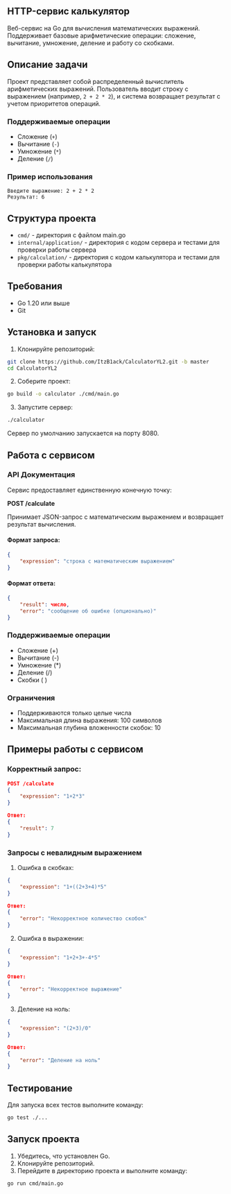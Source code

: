 ## HTTP-сервис калькулятор

Веб-сервис на Go для вычисления математических выражений. Поддерживает базовые арифметические операции: сложение, вычитание, умножение, деление и работу со скобками.

## Описание задачи

Проект представляет собой распределенный вычислитель арифметических выражений. Пользователь вводит строку с выражением (например, `2 + 2 * 2`), и система возвращает результат с учетом приоритетов операций.

### Поддерживаемые операции
- Сложение (`+`)
- Вычитание (`-`)
- Умножение (`*`)
- Деление (`/`)

### Пример использования
```
Введите выражение: 2 + 2 * 2
Результат: 6
```

## Структура проекта

- `cmd/` - директория с файлом main.go
- `internal/application/` - директория с кодом сервера и тестами для проверки работы сервера
- `pkg/calculation/` - директория с кодом калькулятора и тестами для проверки работы калькулятора

## Требования

- Go 1.20 или выше
- Git

## Установка и запуск

1. Клонируйте репозиторий:
```bash
git clone https://github.com/ItzB1ack/CalculatorYL2.git -b master
cd CalculatorYL2
```

2. Соберите проект:
```bash
go build -o calculator ./cmd/main.go
```

3. Запустите сервер:
```bash
./calculator
```

Сервер по умолчанию запускается на порту 8080.

## Работа с сервисом

### API Документация

Сервис предоставляет единственную конечную точку:

**POST /calculate**

Принимает JSON-запрос с математическим выражением и возвращает результат вычисления.

#### Формат запроса:
```json
{
    "expression": "строка с математическим выражением"
}
```

#### Формат ответа:
```json
{
    "result": число,
    "error": "сообщение об ошибке (опционально)"
}
```

### Поддерживаемые операции

- Сложение (+)
- Вычитание (-)
- Умножение (*)
- Деление (/)
- Скобки ( )

### Ограничения

- Поддерживаются только целые числа
- Максимальная длина выражения: 100 символов
- Максимальная глубина вложенности скобок: 10

## Примеры работы с сервисом

### Корректный запрос:
```json
POST /calculate
{
    "expression": "1+2*3"
}

Ответ:
{
    "result": 7
}
```

### Запросы с невалидным выражением

1. Ошибка в скобках:
```json
{
    "expression": "1+((2+3+4)*5"
}

Ответ:
{
    "error": "Некорректное количество скобок"
}
```

2. Ошибка в выражении:
```json
{
    "expression": "1+2+3+-4*5"
}

Ответ:
{
    "error": "Некорректное выражение"
}
```

3. Деление на ноль:
```json
{
    "expression": "(2+3)/0"
}

Ответ:
{
    "error": "Деление на ноль"
}
```

## Тестирование

Для запуска всех тестов выполните команду:
```bash
go test ./...
```

## Запуск проекта
1. Убедитесь, что установлен Go.
2. Клонируйте репозиторий.
3. Перейдите в директорию проекта и выполните команду:
```
go run cmd/main.go
